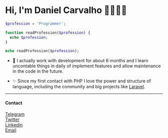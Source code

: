 # Hi, I'm Daniel Carvalho 👍🏾🤘🏾

```php
$profession = 'Programmer';

function readProfession($profession) {
  echo $profession;
}

echo readProfession($profession);
```

- 🔨 I actually work with development for about 6 months and I learn uncontable things in daily of implement features and allow maintenance in the code in the future.

- ✨ Since my first contact with PHP I love the power and structure of language, including the community and big projects like [Laravel](https://www.laravel.com).

---

#### Contact

[Telegram](https://t.me/dancarvalhodev)<br>
[Twitter](https://twitter.com/dancarvalhodev)<br>
[Linkedin](https://www.linkedin.com/in/daniel-carvalho-02578a15a/)<br>
[Email](danielcarvalhodev@gmail.com)<br>
